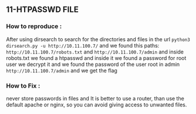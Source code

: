 ## 11-HTPASSWD FILE
### How to reproduce :
After using dirsearch to search for the directories and files in the url
`python3 dirsearch.py -u http://10.11.100.7/`
and we found this paths:
`http://10.11.100.7/robots.txt`
and
`http://10.11.100.7/admin`
and inside robots.txt we found a htpasswd
and inside it we found a password for root user
we decrypt it and we found the password of the user root in admin `http://10.11.100.7/admin`
and we get the flag
### How to Fix :
never store passwords in files
and It is better to use a router, than use the default apache or nginx, so you can avoid giving access to unwanted files.
